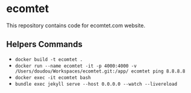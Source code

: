# ecomtet

This repository contains code for ecomtet.com website.

## Helpers Commands

* `docker build -t ecomtet .`
* `docker run --name ecomtet -it -p 4000:4000 -v /Users/doudou/Workspaces/ecomtet.git:/app/ ecomtet ping 8.8.8.8`
* `docker exec -it ecomtet bash`
* `bundle exec jekyll serve --host 0.0.0.0 --watch --livereload`

